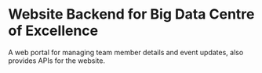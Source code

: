 # Website Backend for Big Data Centre of Excellence
A web portal for managing team member details and event updates, also provides APIs for the website. 
